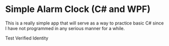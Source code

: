 # Simple Alarm Clock (C# and WPF)

This is a really simple app that will serve as a way to practice basic C# since I have not programmed in any serious manner for a while.

Test Verified Identity